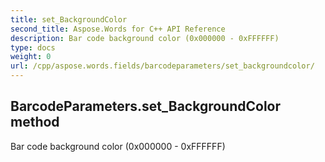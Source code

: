 ```yaml
---
title: set_BackgroundColor
second_title: Aspose.Words for C++ API Reference
description: Bar code background color (0x000000 - 0xFFFFFF) 
type: docs
weight: 0
url: /cpp/aspose.words.fields/barcodeparameters/set_backgroundcolor/
---
```

## BarcodeParameters.set_BackgroundColor method


Bar code background color (0x000000 - 0xFFFFFF) 

